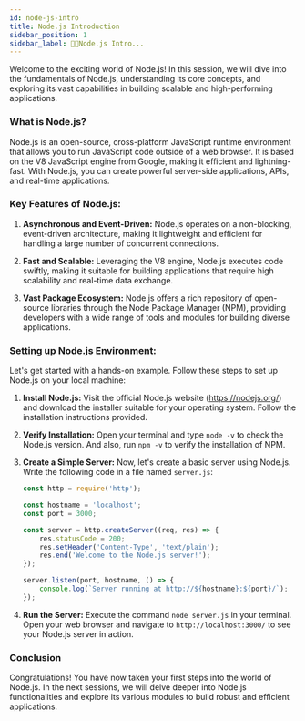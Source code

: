 ```yaml
---
id: node-js-intro
title: Node.js Introduction
sidebar_position: 1
sidebar_label: 🧑‍💻Node.js Intro...
---
```


Welcome to the exciting world of Node.js! In this session, we will dive into the fundamentals of Node.js, understanding its core concepts, and exploring its vast capabilities in building scalable and high-performing applications.

### What is Node.js?

Node.js is an open-source, cross-platform JavaScript runtime environment that allows you to run JavaScript code outside of a web browser. It is based on the V8 JavaScript engine from Google, making it efficient and lightning-fast. With Node.js, you can create powerful server-side applications, APIs, and real-time applications.

### Key Features of Node.js:

1. **Asynchronous and Event-Driven:** Node.js operates on a non-blocking, event-driven architecture, making it lightweight and efficient for handling a large number of concurrent connections.

2. **Fast and Scalable:** Leveraging the V8 engine, Node.js executes code swiftly, making it suitable for building applications that require high scalability and real-time data exchange.

3. **Vast Package Ecosystem:** Node.js offers a rich repository of open-source libraries through the Node Package Manager (NPM), providing developers with a wide range of tools and modules for building diverse applications.

### Setting up Node.js Environment:

Let's get started with a hands-on example. Follow these steps to set up Node.js on your local machine:

1. **Install Node.js:** Visit the official Node.js website (https://nodejs.org/) and download the installer suitable for your operating system. Follow the installation instructions provided.

2. **Verify Installation:** Open your terminal and type `node -v` to check the Node.js version. And also, run `npm -v` to verify the installation of NPM.

3. **Create a Simple Server:** Now, let's create a basic server using Node.js. Write the following code in a file named `server.js`:

    ```js title="server.js"
    const http = require('http');
    
    const hostname = 'localhost';
    const port = 3000;
    
    const server = http.createServer((req, res) => {
        res.statusCode = 200;
        res.setHeader('Content-Type', 'text/plain');
        res.end('Welcome to the Node.js server!');
    });
    
    server.listen(port, hostname, () => {
        console.log(`Server running at http://${hostname}:${port}/`);
    });
    ```

4. **Run the Server:** Execute the command `node server.js` in your terminal. Open your web browser and navigate to `http://localhost:3000/` to see your Node.js server in action.

### Conclusion

Congratulations! You have now taken your first steps into the world of Node.js. In the next sessions, we will delve deeper into Node.js functionalities and explore its various modules to build robust and efficient applications.